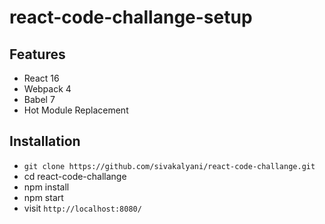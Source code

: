 # react-code-challange-setup

## Features

* React 16
* Webpack 4
* Babel 7
* Hot Module Replacement

## Installation

* `git clone https://github.com/sivakalyani/react-code-challange.git`
* cd react-code-challange
* npm install
* npm start
* visit `http://localhost:8080/`
